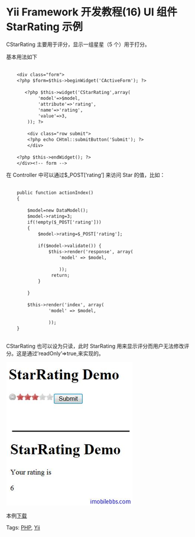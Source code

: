 # Yii Framework 开发教程(16) UI 组件 StarRating 示例

CStarRating 主要用于评分，显示一组星星（5 个）用于打分。

基本用法如下

```

    <div class="form">
    <?php $form=$this->beginWidget('CActiveForm'); ?>
    
       <?php $this->widget('CStarRating',array(
    	    'model'=>$model,
    	    'attribute'=>'rating',
    	    'name'=>'rating',
    	    'value'=>3,
        )); ?>
    
        <div class="row submit">
        <?php echo CHtml::submitButton('Submit'); ?>
        </div>
    
    <?php $this->endWidget(); ?>
    </div><!-- form -->

```

在 Controller 中可以通过$_POST[‘rating’] 来访问 Star 的值，比如：

```

    public function actionIndex()
    {
    
    	$model=new DataModel();
    	$model->rating=3;
    	if(!empty($_POST['rating']))
    	{
    		$model->rating=$_POST['rating'];
    
    		if($model->validate()) {
    			$this->render('response', array(
    				'model' => $model,
    
    				));
    			 return;
    		}
    
    	}
    
    	$this->render('index', array(
    			'model' => $model,
    
    			));
    }
    
```

CStarRating 也可以设为只读，此时 StarRating 用来显示评分而用户无法修改评分。这是通过’readOnly’=>true,来实现的。

![picture16.1](images/16.1.jpg)

本例[下载](http://www.imobilebbs.com/download/yii/MaskedTextFieldDemo.zip)

Tags: [PHP](http://www.imobilebbs.com/wordpress/archives/tag/php), [Yii](http://www.imobilebbs.com/wordpress/archives/tag/yii)
        